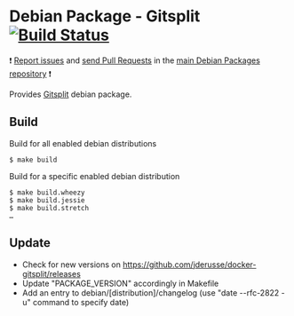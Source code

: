 # Debian Package - Gitsplit [![Build Status](https://travis-ci.org/manala/debian-package-gitsplit.svg?branch=master)](https://travis-ci.org/manala/debian-package-gitsplit)

:exclamation: [Report issues](https://github.com/manala/debian-packages/issues) and [send Pull Requests](https://github.com/manala/debian-packages/pulls) in the [main Debian Packages repository](https://github.com/manala/debian-packages) :exclamation:

Provides [Gitsplit](https://github.com/jderusse/docker-gitsplit) debian package.

## Build

Build for all enabled debian distributions

```
$ make build
```

Build for a specific enabled debian distribution

```
$ make build.wheezy
$ make build.jessie
$ make build.stretch
…
```

## Update

* Check for new versions on https://github.com/jderusse/docker-gitsplit/releases
* Update "PACKAGE_VERSION" accordingly in Makefile
* Add an entry to debian/[distribution]/changelog (use "date --rfc-2822 -u" command to specify date)
